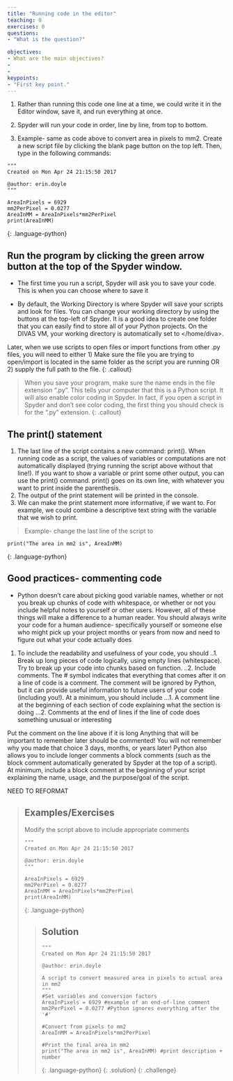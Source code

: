 ```yaml
---
title: "Running code in the editor"
teaching: 0
exercises: 0
questions:
- "What is the question?"

objectives:
- What are the main objectives?
- 
- 
keypoints:
- "First key point."
---
```


1. Rather than running this code one line at a time, we could write it in the Editor window, save it, and run everything at once.

2. Spyder will run your code in order, line by line, from top to bottom.

3. Example- same as code above to convert area in pixels to mm2.  Create a new script file by clicking the blank page button on the top left.  Then, type in the following commands:
~~~
"""
Created on Mon Apr 24 21:15:50 2017

@author: erin.doyle
"""

AreaInPixels = 6929
mm2PerPixel = 0.0277
AreaInMM = AreaInPixels*mm2PerPixel
print(AreaInMM)
~~~ 
{: .language-python}

## Run the program by clicking the green arrow button at the top of the Spyder window.

* The first time you run a script, Spyder will ask you to save your code.  This is when you can choose where to save it

* By default, the Working Directory is where Spyder will save your scripts and look for files.  You can change your working directory by using the buttons at the top-left of Spyder.  It is a good idea to create one folder that you can easily find to store all of your Python projects.   On the DIVAS VM, your working directory is automatically set to </home/diva>.

Later, when we use scripts to open files or import functions from other .py files, you will need to either 1) Make sure the file you are trying to open/import is located in the same folder as the script you are running OR 2) supply the full path to the file.
{: .callout}


> When you save your program, make sure the name ends in the file extension “.py”.  This tells  your computer that this is a Python script.  It will also enable color coding in Spyder.  In fact, if you open a script in Spyder and don’t see color coding, the first thing you should check is for the “.py” extension.
{: .callout}

## The print() statement
1. The last line of the script contains a new command: print().  When running code as a script, the values of variables or computations are not automatically displayed (trying running the script above without that line!).  If you want to show a variable or print some other output, you can use the print() command.  print() goes on its own line, with whatever you want to print inside the parenthesis.
2. The output of the print statement will be printed in the console.
3. We can make the print statement more informative, if we want to.  For example, we could combine a descriptive text string with the variable that we wish to print.
> Example- change the last line of the script to
~~~
print("The area in mm2 is", AreaInMM)
~~~
{: .language-python}

## Good practices- commenting code
* Python doesn’t care about picking good variable names, whether or not you break up chunks of code with whitespace, or whether or not you include helpful notes to yourself or other users.  However, all of these things will make a difference to a human reader.  You should always write your code for a human audience- specifically yourself or someone else who might pick up your project months or years from now and need to figure out what your code actually does

1. To include the readability and usefulness of your code, you should
..1. Break up long pieces of code logically, using empty lines (whitespace).  Try to break up your code into chunks based on function.
..2. Include comments.  The # symbol indicates that everything that comes after it on a line of code is a comment.  The comment will be ignored by Python, but it can provide useful information to future users of your code (including you!).  At a minimum, you should include
...1. A comment line at the beginning of each section of code explaining what the section is doing
...2. Comments at the end of lines if the line of code does something unusual or interesting

Put the comment on the line above if it is long
Anything that will be important to remember later should be commented!  You will not remember why you made that choice 3 days, months, or years later!
Python also allows you to include longer comments a block comments (such as the block comment automatically generated by Spyder at the top of a script).  
At minimum, include a block comment at the beginning of your script explaining the name, usage, and the purpose/goal of the script.

NEED TO REFORMAT

> ## Examples/Exercises
> Modify the script above to include appropriate comments
> ~~~ 
> """
> Created on Mon Apr 24 21:15:50 2017
> 
> @author: erin.doyle
> """
> 
> AreaInPixels = 6929
> mm2PerPixel = 0.0277
> AreaInMM = AreaInPixels*mm2PerPixel
> print(AreaInMM)
> ~~~
> {: .language-python}
> > ## Solution
> > ~~~
> > """
> > Created on Mon Apr 24 21:15:50 2017
> > 
> > @author: erin.doyle
> > 
> > A script to convert measured area in pixels to actual area in mm2
> > """
> > #Set variables and conversion factors
> > AreaInPixels = 6929 #example of an end-of-line comment
> > mm2PerPixel = 0.0277 #Python ignores everything after the '#'
> > 
> > #Convert from pixels to mm2
> > AreaInMM = AreaInPixels*mm2PerPixel
> > 
> > #Print the final area in mm2
> > print("The area in mm2 is", AreaInMM) #print description + number
> > ~~~
> > {: .language-python}
> {: .solution}
{: .challenge}

